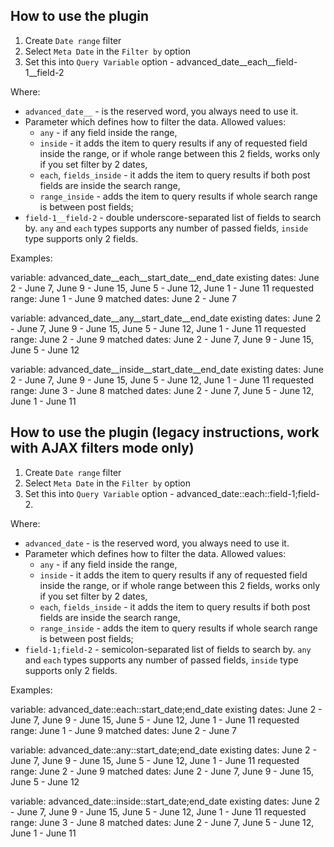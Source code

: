 ## How to use the plugin

1. Create `Date range` filter
2. Select `Meta Date` in the `Filter by` option
3. Set this into `Query Variable` option - advanced_date__each__field-1__field-2

Where:
- `advanced_date__` - is the reserved word, you always need to use it.
- Parameter which defines how to filter the data. Allowed values:
  - `any` - if any field inside the range, 
  - `inside` - it adds the item to query results if any of requested field inside the range, or if whole range between this 2 fields, works only if you set filter by 2 dates,
  - `each`, `fields_inside` - it adds the item to query results if both post fields are inside the search range, 
  - `range_inside` - adds the item to query results if whole search range is between post fields;
- `field-1__field-2` - double underscore-separated list of fields to search by. `any` and `each` types supports any number of passed fields, `inside` type supports only 2 fields.

Examples:

variable: advanced_date__each__start_date__end_date
existing dates: June 2 - June 7, June 9 - June 15, June 5 - June 12, June 1 - June 11
requested range: June 1 - June 9
matched dates: June 2 - June 7

variable: advanced_date__any__start_date__end_date
existing dates: June 2 - June 7, June 9 - June 15, June 5 - June 12, June 1 - June 11
requested range: June 2 - June 9
matched dates: June 2 - June 7, June 9 - June 15, June 5 - June 12

variable: advanced_date__inside__start_date__end_date
existing dates: June 2 - June 7, June 9 - June 15, June 5 - June 12, June 1 - June 11
requested range: June 3 - June 8
matched dates: June 2 - June 7, June 5 - June 12, June 1 - June 11


## How to use the plugin (legacy instructions, work with AJAX filters mode only)

1. Create `Date range` filter
2. Select `Meta Date` in the `Filter by` option
3. Set this into `Query Variable` option - advanced_date::each::field-1;field-2.

Where:
- `advanced_date` - is the reserved word, you always need to use it.
- Parameter which defines how to filter the data. Allowed values:
  - `any` - if any field inside the range, 
  - `inside` - it adds the item to query results if any of requested field inside the range, or if whole range between this 2 fields, works only if you set filter by 2 dates,
  - `each`, `fields_inside` - it adds the item to query results if both post fields are inside the search range, 
  - `range_inside` - adds the item to query results if whole search range is between post fields;
- `field-1;field-2` - semicolon-separated list of fields to search by. `any` and `each` types supports any number of passed fields, `inside` type supports only 2 fields.

Examples:

variable: advanced_date::each::start_date;end_date
existing dates: June 2 - June 7, June 9 - June 15, June 5 - June 12, June 1 - June 11
requested range: June 1 - June 9
matched dates: June 2 - June 7

variable: advanced_date::any::start_date;end_date
existing dates: June 2 - June 7, June 9 - June 15, June 5 - June 12, June 1 - June 11
requested range: June 2 - June 9
matched dates: June 2 - June 7, June 9 - June 15, June 5 - June 12

variable: advanced_date::inside::start_date;end_date
existing dates: June 2 - June 7, June 9 - June 15, June 5 - June 12, June 1 - June 11
requested range: June 3 - June 8
matched dates: June 2 - June 7, June 5 - June 12, June 1 - June 11
